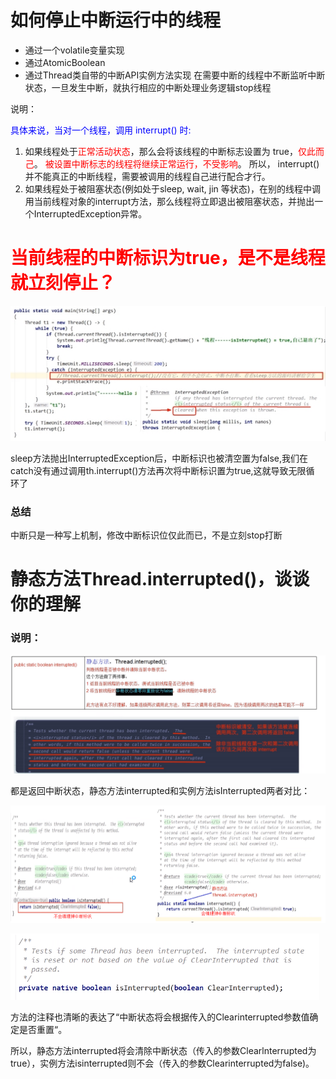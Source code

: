 # 如何停止中断运行中的线程

- 通过一个volatile变量实现
- 通过AtomicBoolean
- 通过Thread类自带的中断API实例方法实现
  在需要中断的线程中不断监听中断状态，一旦发生中断，就执行相应的中断处理业务逻辑stop线程

说明：

<font color = 'blue'>具体来说，当对一个线程，调用 interrupt() 时:</font>

1. 如果线程处于<font color = 'red'>正常活动状态</font>，那么会将该线程的中断标志设置为 true，<font color = 'red'>仅此而己</font>。
<font color = 'red'>被设置中断标志的线程将继续正常运行，不受影响</font>。
所以， interrupt() 并不能真正的中断线程，需要被调用的线程自己进行配合才行。
2. 如果线程处于被阻塞状态(例如处于sleep, wait, jin 等状态)，在别的线程中调用当前线程对象的interrupt方法，那么线程将立即退出被阻塞状态，并抛出一个InterruptedException异常。

# <font color = 'red'>当前线程的中断标识为true，是不是线程就立刻停止？</font>

![img](images/3.线程中断.jpg)

sleep方法抛出InterruptedException后，中断标识也被清空置为false,我们在
catch没有通过调用th.interrupt()方法再次将中断标识置为true,这就导致无限循
环了

### 总结

中断只是一种写上机制，修改中断标识位仅此而已，不是立刻stop打断

# 静态方法Thread.interrupted()，谈谈你的理解

### 说明：

![image-20230703214702640](images/4.interrupted.png)

都是返回中断状态，静态方法interrupted和实例方法isInterrupted两者对比：

![image-20230703215731932](images/5.中断返回方法对比.png)

![image-20230703220149420](images/6.是否清理中断返回值.png)

方法的注释也清晰的表达了“中断状态将会根据传入的Clearinterrupted参数值确定是否重置“。

所以，静态方法interrupted将会清除中断状态（传入的参数Clearlnterrupted为true），实例方法isinterrupted则不会（传入的参数Clearinterrupted为false)。







